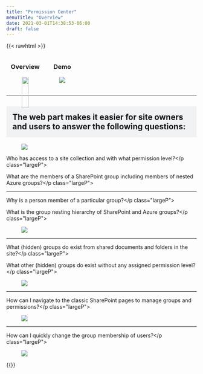 ```yaml
---
title: "Permission Center"
menuTitle: "Overview"
date: 2021-03-01T14:38:53-06:00
draft: false
---
```

{{< rawhtml >}}
    <!-- first section -->
    <div style="display:flex;">
        <div style="text-align:center;">
            <h3>Overview</h3>
            <figure>
                <a href="https://hugo-netlifycms-test-site.netlify.app/images/Overview.png" data-featherlight="image">
                    <img src="/images/Overview.png" style="width:94%;"/>
                </a>
            </figure>
        </div>
        <div style="text-align:center;">
            <h3>Demo</h3>
            <figure>
                <a href="https://hugo-netlifycms-test-site.netlify.app/images/Overview.gif" data-featherlight="image">
                    <img src="/images/Overview.gif" />
                </a>
            </figure>
        </div>
    </div>
    <hr style="clear:both;">
    <!-- other sections -->
    <h2 style="background-color:#F0F2F4;padding:1rem;">The web part makes it easier for site owners and users to answer the following questions:</h2>
    <div class="imageTextContainer" style="display:block;">
        <figure class="right500">
            <a href="https://hugo-netlifycms-test-site.netlify.app/images/01.png" data-featherlight="image">
                <img src="/images/01.png" />
            </a>
        </figure>
        <p class="largeP">Who has access to a site collection and with what permission level?</p class="largeP">
        <p class="largeP">What are the members of a SharePoint group including members of nested Azure groups?</p class="largeP">
    </div>
    <hr style="clear:both;">
    <div class="imageTextContainer">
        <div class="imageText">
            <p class="largeP">Why is a person member of a particular group?</p class="largeP">
            <p class="largeP">What is the group nesting hierarchy of SharePoint and Azure groups?</p class="largeP">
        </div>
        <figure class="right500">
            <a href="https://hugo-netlifycms-test-site.netlify.app/images/02.png" data-featherlight="image">
                <img src="/images/02.png" />
            </a>
        </figure>
    </div>
    <hr style="clear:both;">
    <div class="imageTextContainer">
        <div class="imageText">
            <p class="largeP">What (hidden) groups do exist from shared documents and folders in the site?</p class="largeP">
            <p class="largeP">What other (hidden) groups do exist without any assigned permission level?</p class="largeP">
        </div>
        <div style="flex-shrink:0;">
        <figure class="right500">
            <a href="https://hugo-netlifycms-test-site.netlify.app/images/03.png" data-featherlight="image">
                <img src="/images/03.png" />
            </a>
        </figure>
        </div>
    </div>
    <hr style="clear:both;">
    <div class="imageTextContainer">
        <div class="imageText">
            <p class="largeP">How can I navigate to the classic SharePoint pages to manage groups and permissions?</p class="largeP">
        </div>
        <figure class="right500">
            <a href="https://hugo-netlifycms-test-site.netlify.app/images/04.png" data-featherlight="image">
                <img src="/images/04.png" />
            </a>
        </figure>
    </div>
    <hr style="clear:both;">
    <div class="imageTextContainer">
        <div class="imageText">
            <p class="largeP">How can I quickly change the group membership of users?</p class="largeP">
        </div>
        <figure class="right500">
            <a href="https://hugo-netlifycms-test-site.netlify.app/images/05.png" data-featherlight="image">
                <img src="/images/05.png" />
            </a>
        </figure>
    </div>
{{</rawhtml >}}
